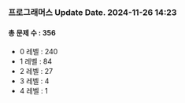 ### 프로그래머스 Update Date. 2024-11-26 14:23
#### 총 문제 수 : 356
- 0 레벨 : 240
- 1 레벨 : 84
- 2 레벨 : 27
- 3 레벨 : 4
- 4 레벨 : 1
